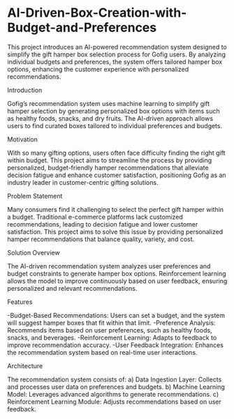# AI-Driven-Box-Creation-with-Budget-and-Preferences
This project introduces an AI-powered recommendation system designed to simplify the gift hamper box selection process for Gofig users. By analyzing individual budgets and preferences, the system offers tailored hamper box options, enhancing the customer experience with personalized recommendations.


Introduction

Gofig’s recommendation system uses machine learning to simplify gift hamper selection by generating personalized box options with items such as healthy foods, snacks, and dry fruits. The AI-driven approach allows users to find curated boxes tailored to individual preferences and budgets.

Motivation

With so many gifting options, users often face difficulty finding the right gift within budget. This project aims to streamline the process by providing personalized, budget-friendly hamper recommendations that alleviate decision fatigue and enhance customer satisfaction, positioning Gofig as an industry leader in customer-centric gifting solutions.

Problem Statement

Many consumers find it challenging to select the perfect gift hamper within a budget. Traditional e-commerce platforms lack customized recommendations, leading to decision fatigue and lower customer satisfaction. This project aims to solve this issue by providing personalized hamper recommendations that balance quality, variety, and cost.

Solution Overview

The AI-driven recommendation system analyzes user preferences and budget constraints to generate hamper box options. Reinforcement learning allows the model to improve continuously based on user feedback, ensuring personalized and relevant recommendations.

Features

-Budget-Based Recommendations: Users can set a budget, and the system will suggest hamper boxes that fit within that limit.
-Preference Analysis: Recommends items based on user preferences, such as healthy foods, snacks, and beverages.
-Reinforcement Learning: Adapts to feedback to improve recommendation accuracy.
-User Feedback Integration: Enhances the recommendation system based on real-time user interactions.

Architecture

The recommendation system consists of:
a) Data Ingestion Layer: Collects and processes user data on preferences and budgets.
b) Machine Learning Model: Leverages advanced algorithms to generate recommendations.
c) Reinforcement Learning Module: Adjusts recommendations based on user feedback.
